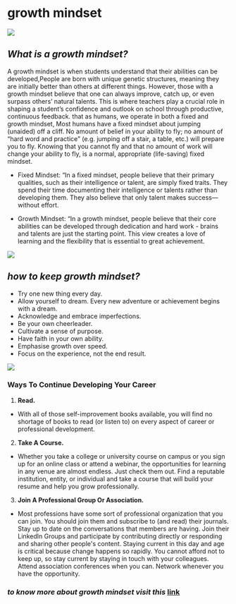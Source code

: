 # **growth mindset**
![](https://its.bconglobal.com/Portals/2/Images/resources-images/white-paper-2002/growth%20mindset%201.jpg?ver=2020-10-16-024745-400)
## *What is a growth mindset?*
A growth mindset is when students understand that their abilities can be developed,People are born with unique genetic structures, meaning they are initially better than others at different things. However, those with a growth mindset believe that one can always improve, catch up, or even surpass others’ natural talents. 
This is where teachers play a crucial role in shaping a student’s confidence and outlook on school through productive, continuous feedback. 
that as humans, we operate in both a fixed and growth mindset, Most humans have a fixed mindset about jumping (unaided) off a cliff. 
 No amount of belief in your ability to fly; no amount of “hard word and practice” (e.g. jumping off a stair, a table, etc.) will prepare you to fly.
 Knowing that you cannot fly and that no amount of work will change your ability to fly, is a normal, appropriate (life-saving) fixed mindset.
 
 * Fixed Mindset: “In a fixed mindset, people believe that their primary qualities, such as their intelligence or talent, are simply fixed traits. They spend their time documenting their intelligence or talents rather than developing them. They also believe that only talent makes success—without effort.

* Growth Mindset: “In a growth mindset, people believe that their core abilities can be developed through dedication and hard work - brains and talents are just the starting point. This view creates a love of learning and the flexibility that is essential to great achievement.

![](https://i2.wp.com/atlassianblog.wpengine.com/wp-content/uploads/NewGrowthMindset2.png?resize=768%2C960&ssl=1)

## *how to keep growth mindset?*
- Try one new thing every day. 
- Allow yourself to dream. Every new adventure or achievement begins with a dream. 
- Acknowledge and embrace imperfections. 
- Be your own cheerleader. 
- Cultivate a sense of purpose.
- Have faith in your own ability. 
- Emphasise growth over speed. 
- Focus on the experience, not the end result.


![](https://rgslearning.files.wordpress.com/2014/09/growth-mindset-1.jpg)

### **Ways To Continue Developing Your Career**
1. **Read.**
+ With all of those self-improvement books available, you will find no shortage of books to read (or listen to) on every aspect of career or professional development. 
 2. **Take A Course.**
  + Whether you take a college or university course on campus or you sign up for an online class or attend a webinar, the opportunities for learning in any venue are almost endless. Just check them out. Find a reputable institution, entity, or individual and take a course that will build your resume and help you grow professionally. 
3. **Join A Professional Group Or Association.**

+ Most professions have some sort of professional organization that you can join. You should join them and subscribe to (and read) their journals. Stay up to date on the conversations that members are having. Join their LinkedIn Groups and participate by contributing directly or responding and sharing other people's content. Staying current in this day and age is critical because change happens so rapidly. You cannot afford not to keep up, so stay current by staying in touch with your colleagues. Attend association conferences when you can. Network whenever you have the opportunity.

### *to know more about growth mindset visit this* [link](https://www.brainpickings.org/2014/01/29/carol-dweck-mindset/)
